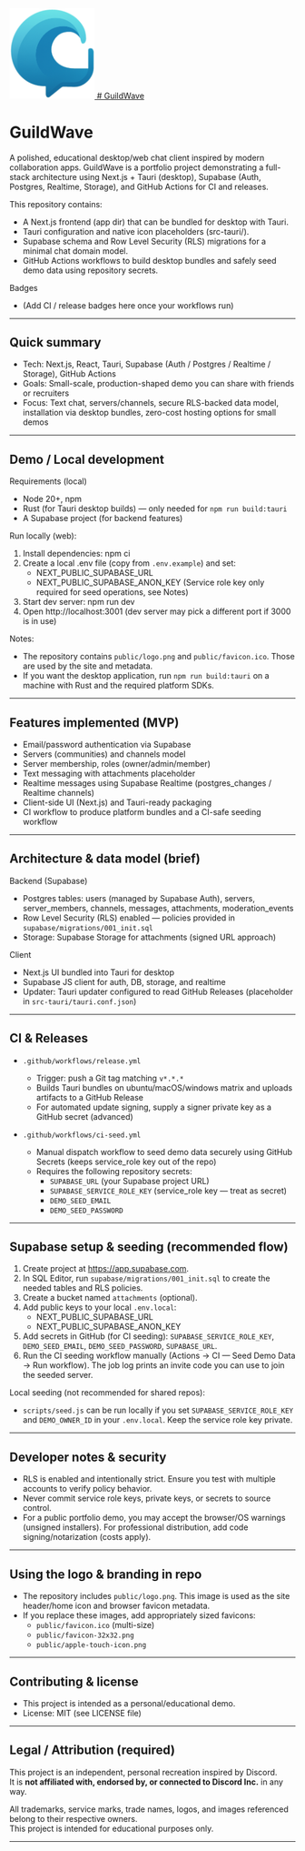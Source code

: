 <a href="https://github.com/Frisbiz/GuildWave">
  <img src="public/logo.png" alt="GuildWave logo" width="150"/>  # GuildWave
</a>

# GuildWave
A polished, educational desktop/web chat client inspired by modern collaboration apps. GuildWave is a portfolio project demonstrating a full-stack architecture using Next.js + Tauri (desktop), Supabase (Auth, Postgres, Realtime, Storage), and GitHub Actions for CI and releases.

This repository contains:
- A Next.js frontend (app dir) that can be bundled for desktop with Tauri.
- Tauri configuration and native icon placeholders (src-tauri/).
- Supabase schema and Row Level Security (RLS) migrations for a minimal chat domain model.
- GitHub Actions workflows to build desktop bundles and safely seed demo data using repository secrets.

Badges
- (Add CI / release badges here once your workflows run)

---

## Quick summary

- Tech: Next.js, React, Tauri, Supabase (Auth / Postgres / Realtime / Storage), GitHub Actions
- Goals: Small-scale, production-shaped demo you can share with friends or recruiters
- Focus: Text chat, servers/channels, secure RLS-backed data model, installation via desktop bundles, zero-cost hosting options for small demos

---

## Demo / Local development

Requirements (local)
- Node 20+, npm
- Rust (for Tauri desktop builds) — only needed for `npm run build:tauri`
- A Supabase project (for backend features)

Run locally (web):
1. Install dependencies:
   npm ci
2. Create a local .env file (copy from `.env.example`) and set:
   - NEXT_PUBLIC_SUPABASE_URL
   - NEXT_PUBLIC_SUPABASE_ANON_KEY
   (Service role key only required for seed operations, see Notes)
3. Start dev server:
   npm run dev
4. Open http://localhost:3001 (dev server may pick a different port if 3000 is in use)

Notes:
- The repository contains `public/logo.png` and `public/favicon.ico`. Those are used by the site and metadata.
- If you want the desktop application, run `npm run build:tauri` on a machine with Rust and the required platform SDKs.

---

## Features implemented (MVP)
- Email/password authentication via Supabase
- Servers (communities) and channels model
- Server membership, roles (owner/admin/member)
- Text messaging with attachments placeholder
- Realtime messages using Supabase Realtime (postgres_changes / Realtime channels)
- Client-side UI (Next.js) and Tauri-ready packaging
- CI workflow to produce platform bundles and a CI-safe seeding workflow

---

## Architecture & data model (brief)

Backend (Supabase)
- Postgres tables: users (managed by Supabase Auth), servers, server_members, channels, messages, attachments, moderation_events
- Row Level Security (RLS) enabled — policies provided in `supabase/migrations/001_init.sql`
- Storage: Supabase Storage for attachments (signed URL approach)

Client
- Next.js UI bundled into Tauri for desktop
- Supabase JS client for auth, DB, storage, and realtime
- Updater: Tauri updater configured to read GitHub Releases (placeholder in `src-tauri/tauri.conf.json`)

---

## CI & Releases

- `.github/workflows/release.yml`
  - Trigger: push a Git tag matching `v*.*.*`
  - Builds Tauri bundles on ubuntu/macOS/windows matrix and uploads artifacts to a GitHub Release
  - For automated update signing, supply a signer private key as a GitHub secret (advanced)

- `.github/workflows/ci-seed.yml`
  - Manual dispatch workflow to seed demo data securely using GitHub Secrets (keeps service_role key out of the repo)
  - Requires the following repository secrets:
    - `SUPABASE_URL` (your Supabase project URL)
    - `SUPABASE_SERVICE_ROLE_KEY` (service_role key — treat as secret)
    - `DEMO_SEED_EMAIL`
    - `DEMO_SEED_PASSWORD`

---

## Supabase setup & seeding (recommended flow)

1. Create project at https://app.supabase.com.
2. In SQL Editor, run `supabase/migrations/001_init.sql` to create the needed tables and RLS policies.
3. Create a bucket named `attachments` (optional).
4. Add public keys to your local `.env.local`:
   - NEXT_PUBLIC_SUPABASE_URL
   - NEXT_PUBLIC_SUPABASE_ANON_KEY
5. Add secrets in GitHub (for CI seeding): `SUPABASE_SERVICE_ROLE_KEY`, `DEMO_SEED_EMAIL`, `DEMO_SEED_PASSWORD`, `SUPABASE_URL`.
6. Run the CI seeding workflow manually (Actions → CI — Seed Demo Data → Run workflow). The job log prints an invite code you can use to join the seeded server.

Local seeding (not recommended for shared repos):
- `scripts/seed.js` can be run locally if you set `SUPABASE_SERVICE_ROLE_KEY` and `DEMO_OWNER_ID` in your `.env.local`. Keep the service role key private.

---

## Developer notes & security

- RLS is enabled and intentionally strict. Ensure you test with multiple accounts to verify policy behavior.
- Never commit service role keys, private keys, or secrets to source control.
- For a public portfolio demo, you may accept the browser/OS warnings (unsigned installers). For professional distribution, add code signing/notarization (costs apply).

---

## Using the logo & branding in repo

- The repository includes `public/logo.png`. This image is used as the site header/home icon and browser favicon metadata.
- If you replace these images, add appropriately sized favicons:
  - `public/favicon.ico` (multi-size)
  - `public/favicon-32x32.png`
  - `public/apple-touch-icon.png`

---

## Contributing & license

- This project is intended as a personal/educational demo.
- License: MIT (see LICENSE file)

---

## Legal / Attribution (required)

This project is an independent, personal recreation inspired by Discord.  
It is **not affiliated with, endorsed by, or connected to Discord Inc.** in any way.  

All trademarks, service marks, trade names, logos, and images referenced belong to their respective owners.  
This project is intended for educational purposes only.

---
